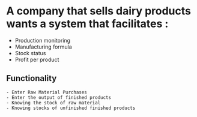 # A company that sells dairy products wants a system that facilitates :
 - Production monitoring
 - Manufacturing formula
 - Stock status
 - Profit per product

## Functionality
    - Enter Raw Material Purchases
    - Enter the output of finished products
    - Knowing the stock of raw material
    - Knowing stocks of unfinished finished products
